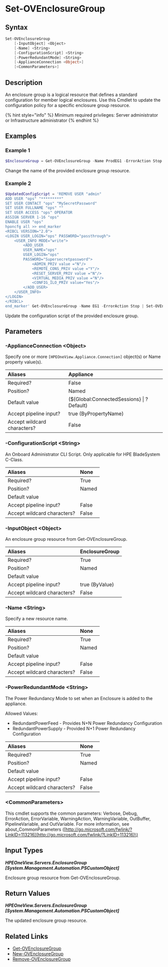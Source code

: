 ﻿---
description: Modify an existing enclosure group policy.
---

# Set-OVEnclosureGroup

## Syntax

```powershell
Set-OVEnclosureGroup
    [-InputObject] <Object>
    [-Name] <String>
    [-ConfigurationScript] <String>
    [-PowerRedundantMode] <String>
    [-ApplianceConnection <Object>]
    [<CommonParameters>]
```

## Description

An enclosure group is a logical resource that defines a standard configuration for member logical enclosures. Use this Cmdlet to update the configuration policy for a specific enclosure group resource.

{% hint style="info" %}
Minimum required privileges: Server administrator or Infrastructure administrator
{% endhint %}

## Examples

###  Example 1 

```powershell
$EnclosureGroup = Get-OVEnclosureGroup -Name ProdEG1 -ErrorAction Stop Set-OVEnclosureGroup -InputObject $EnclosureGroup -Name VirtProdEG1
```

Change the name of the provided enclosure group resource.

###  Example 2 

```powershell
$UpdatedConfigScript = 'REMOVE USER "admin"
ADD USER "ops" "*********"
SET USER CONTACT "ops" "MySecretPassword"
SET USER FULLNAME "ops" ""
SET USER ACCESS "ops" OPERATOR
ASSIGN SERVER 1-16 "ops"
ENABLE USER "ops"
hponcfg all >> end_marker
<RIBCL VERSION="2.0">
<LOGIN USER_LOGIN="ops" PASSWORD="passthrough">
    <USER_INFO MODE="write">
        <ADD_USER
        USER_NAME="ops"
        USER_LOGIN="ops"
        PASSWORD="Supersecretpassword">
            <ADMIN_PRIV value ="N"/>
            <REMOTE_CONS_PRIV value ="Y"/>
            <RESET_SERVER_PRIV value ="N"/>
            <VIRTUAL_MEDIA_PRIV value ="N"/>    
            <CONFIG_ILO_PRIV value="Yes"/>
        </ADD_USER>
    </USER_INFO>
</LOGIN>
</RIBCL>
end_marker' Get-OVEnclosureGroup -Name EG1 -ErrorAction Stop | Set-OVEnclosureGroup -ConfigurationScript $UpdatedConfigScript
```

Update the configuration script of the provided enclosure group.

## Parameters

### -ApplianceConnection &lt;Object&gt;

Specify one or more `[HPEOneView.Appliance.Connection]` object(s) or Name property value(s).

| Aliases | Appliance |
| :--- | :--- |
| Required? | False |
| Position? | Named |
| Default value | (${Global:ConnectedSessions} &vert; ? Default) |
| Accept pipeline input? | true (ByPropertyName) |
| Accept wildcard characters? | False |

### -ConfigurationScript &lt;String&gt;

An Onboard Administrator CLI Script. Only applicable for HPE BladeSystem C-Class.

| Aliases | None |
| :--- | :--- |
| Required? | True |
| Position? | Named |
| Default value |  |
| Accept pipeline input? | False |
| Accept wildcard characters? | False |

### -InputObject &lt;Object&gt;

An enclosure group resource from Get-OVEnclosureGroup.

| Aliases | EnclosureGroup |
| :--- | :--- |
| Required? | True |
| Position? | Named |
| Default value |  |
| Accept pipeline input? | true (ByValue) |
| Accept wildcard characters? | False |

### -Name &lt;String&gt;

Specify a new resource name.

| Aliases | None |
| :--- | :--- |
| Required? | True |
| Position? | Named |
| Default value |  |
| Accept pipeline input? | False |
| Accept wildcard characters? | False |

### -PowerRedundantMode &lt;String&gt;

The Power Redundancy Mode to set when an Enclosure is added to the appliance.

Allowed Values:

* RedundantPowerFeed - Provides N+N Power Redundancy Configuration
* RedundantPowerSupply - Provided N+1 Power Redundancy Configuration

| Aliases | None |
| :--- | :--- |
| Required? | True |
| Position? | Named |
| Default value |  |
| Accept pipeline input? | False |
| Accept wildcard characters? | False |

### &lt;CommonParameters&gt;

This cmdlet supports the common parameters: Verbose, Debug, ErrorAction, ErrorVariable, WarningAction, WarningVariable, OutBuffer, PipelineVariable, and OutVariable. For more information, see about\_CommonParameters \([http://go.microsoft.com/fwlink/?LinkID=113216](http://go.microsoft.com/fwlink/?LinkID=113216)\)

## Input Types

_**HPEOneView.Servers.EnclosureGroup [System.Management.Automation.PSCustomObject]**_

Enclosure group resource from Get-OVEnclosureGroup.

## Return Values

_**HPEOneView.Servers.EnclosureGroup [System.Management.Automation.PSCustomObject]**_

The updated enclosure group resource.

## Related Links

* [Get-OVEnclosureGroup](get-ovenclosuregroup.md)
* [New-OVEnclosureGroup](new-ovenclosuregroup.md)
* [Remove-OVEnclosureGroup](remove-ovenclosuregroup.md)
